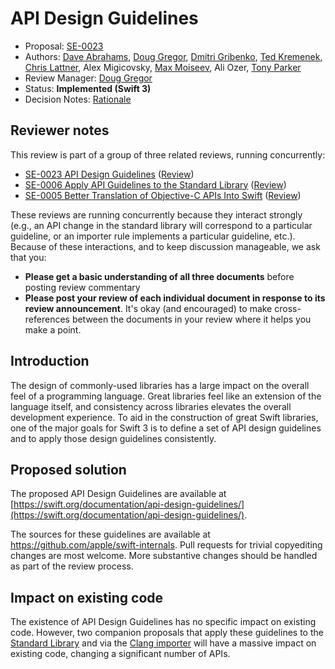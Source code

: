 # API Design Guidelines

* Proposal: [SE-0023](0023-author-link-variants.md)
* Authors: [Dave Abrahams](https://github.com/dabrahams), [Doug Gregor](http://github.com/DougGregor), [Dmitri Gribenko](//github.com/gribozavr), [Ted Kremenek](https://swift.org), [Chris Lattner](http://github.com/lattner), Alex Migicovsky, [Max Moiseev](https://github.com/moiseev), Ali Ozer, [Tony Parker](https://github.com/parkera)
* Review Manager: [Doug Gregor](https://github.com/DougGregor)
* Status: **Implemented (Swift 3)**
* Decision Notes: [Rationale](https://forums.swift.org/t/accepted-with-modifications-se-0023-api-design-guidelines/1666)

## Reviewer notes

This review is part of a group of three related reviews, running
concurrently:

* [SE-0023 API Design Guidelines](0023-api-guidelines.md)
  ([Review](https://forums.swift.org/t/review-se-0023-api-design-guidelines/1162))
* [SE-0006 Apply API Guidelines to the Standard Library](0006-apply-api-guidelines-to-the-standard-library.md)
  ([Review](https://forums.swift.org/t/review-se-0006-apply-api-guidelines-to-the-standard-library/1163))
* [SE-0005 Better Translation of Objective-C APIs Into Swift](0005-objective-c-name-translation.md)
  ([Review](https://forums.swift.org/t/review-se-0005-better-translation-of-objective-c-apis-into-swift/1164))

These reviews are running concurrently because they interact strongly
(e.g., an API change in the standard library will correspond to a
particular guideline, or an importer rule implements a particular
guideline, etc.). Because of these interactions, and to keep
discussion manageable, we ask that you:

* **Please get a basic understanding of all three documents** before
  posting review commentary
* **Please post your review of each individual document in response to
  its review announcement**. It's okay (and encouraged) to make
  cross-references between the documents in your review where it helps
  you make a point.

## Introduction

The design of commonly-used libraries has a large impact on the
overall feel of a programming language. Great libraries feel like an
extension of the language itself, and consistency across libraries
elevates the overall development experience. To aid in the
construction of great Swift libraries, one of the major goals for
Swift 3 is to define a set of API design guidelines and to apply those
design guidelines consistently.

## Proposed solution

The proposed API Design Guidelines are available at
[https://swift.org/documentation/api-design-guidelines/](https://swift.org/documentation/api-design-guidelines/).

The sources for these guidelines are available at
https://github.com/apple/swift-internals.  Pull requests for trivial
copyediting changes are most welcome.  More substantive changes should
be handled as part of the review process.

## Impact on existing code

The existence of API Design Guidelines has no specific impact on
existing code. However, two companion proposals that apply these
guidelines to the [Standard
Library](0006-apply-api-guidelines-to-the-standard-library.md) and via
the [Clang importer](0005-objective-c-name-translation.md) will have a
massive impact on existing code, changing a significant number of
APIs.
